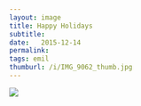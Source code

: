 ```yaml
---
layout: image
title: Happy Holidays
subtitle: 
date:   2015-12-14
permalink: 
tags: emil
thumburl: /i/IMG_9062_thumb.jpg
---
```

![]({{site.url}}/i/IMG_9062_thumb.jpg)
